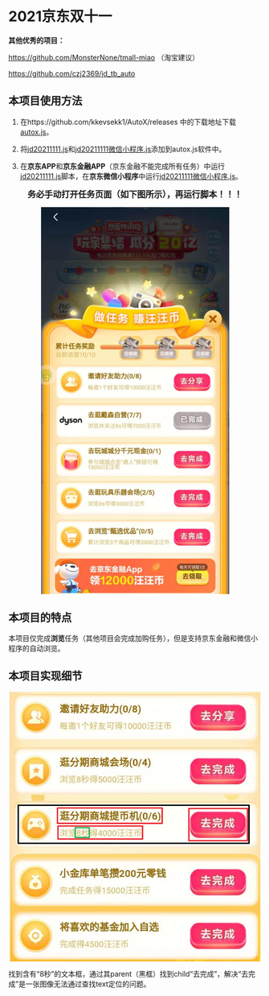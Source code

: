# 2021京东双十一

**其他优秀的项目：**

https://github.com/MonsterNone/tmall-miao （淘宝建议）

https://github.com/czj2369/jd_tb_auto

## 本项目使用方法

1. 在https://github.com/kkevsekk1/AutoX/releases 中的下载地址下载[autox.js](https://github.com/kkevsekk1/AutoX)。

2. 将[jd20211111.js](jd20211111.js)和[jd20211111微信小程序.js](jd20211111微信小程序.js)添加到autox.js软件中。

3. 在**京东APP**和**京东金融APP**（京东金融不能完成所有任务）中运行[jd20211111.js](jd20211111.js)脚本，在**京东微信小程序**中运行[jd20211111微信小程序.js](jd20211111微信小程序.js)。



<p align="center">
<big><b>务必手动打开任务页面（如下图所示），再运行脚本！！！</b></big>
</p>

<p align="center">
<img src="img/0.jpg" width="375" align="center" />
</p>

## 本项目的特点

​		本项目仅完成**浏览**任务（其他项目会完成加购任务），但是支持京东金融和微信小程序的自动浏览。

## 本项目实现细节

<p align="center">
<img src="img/1.png" width="500" align="center" />
</p>

​		找到含有“8秒”的文本框，通过其parent（黑框）找到child“去完成”，解决“去完成”是一张图像无法通过查找text定位的问题。

